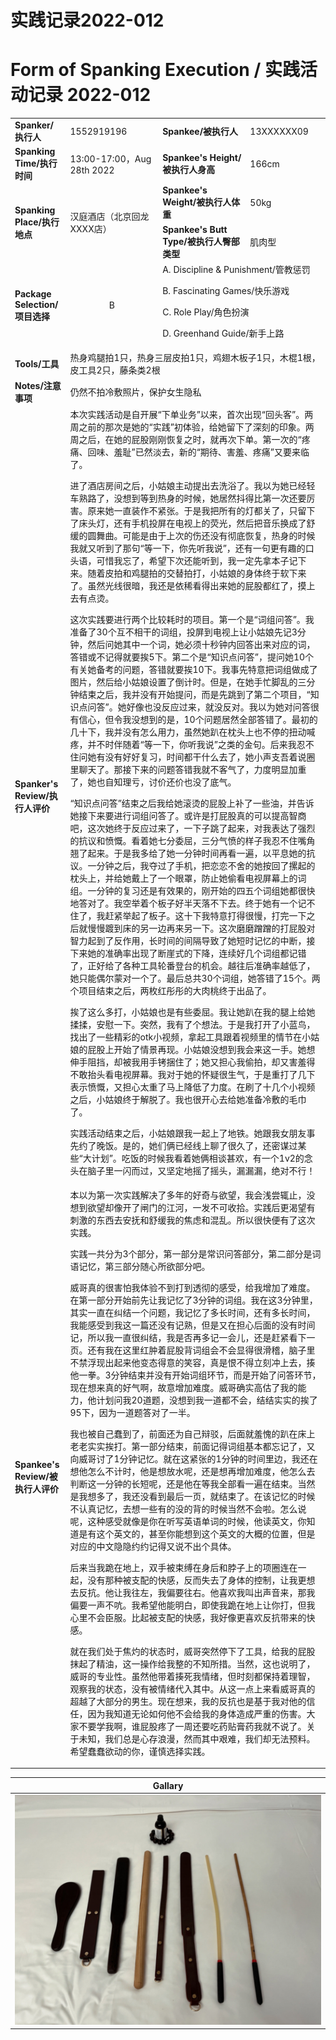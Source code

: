 # 实践记录2022-012

# Form of Spanking Execution / 实践活动记录 2022-012

<table>
   <tr>
        <td><b>Spanker/执行人</b></td>
        <td>1552919196</td>
        <td><b>Spankee/被执行人</b></td>
        <td>13XXXXXX09</td>
    </tr>
    <tr>
        <td><b>Spanking Time/执行时间</b></td>
        <td>13:00-17:00，Aug 28th 2022</td>
        <td><b>Spankee's Height/被执行人身高</b></td>
        <td>166cm</td>
    </tr>
    <tr>
        <td rowspan=2><b>Spanking Place/执行地点</b></td>
        <td rowspan=2>汉庭酒店（北京回龙XXXX店）</td>
        <td><b>Spankee's Weight/被执行人体重</b></td>
        <td>50kg</td>
    </tr> 
    <tr>
        <td><b>Spankee's Butt Type/被执行人臀部类型</b></td>
        <td>肌肉型</td>
    </tr>
    <tr>
        <td><b>Package Selection/项目选择</b></td>
        <td style="text-align: center;">B</td>
        <td colspan =2>
        A. Discipline & Punishment/管教惩罚

B. Fascinating Games/快乐游戏

C. Role Play/角色扮演

D. Greenhand Guide/新手上路
        </td>
    </tr>
    <tr>
        <td><b>Tools/工具</b></td>
        <td colspan=3>热身鸡腿拍1只，热身三层皮拍1只，鸡翅木板子1只，木棍1根，皮工具2只，藤条类2根</td>
    </tr>
    <tr>
        <td><b>Notes/注意事项</b></td>
        <td colspan=3>仍然不拍冷敷照片，保护女生隐私</td>
    </tr>
    <tr>
        <td><b>Spanker's Review/执行人评价</b></td>
        <td colspan=3>本次实践活动是自开展“下单业务”以来，首次出现“回头客”。两周之前的那次是她的“实践”初体验，给她留下了深刻的印象。两周之后，在她的屁股刚刚恢复之时，就再次下单。第一次的“疼痛、回味、羞耻”已然淡去，新的“期待、害羞、疼痛”又要来临了。

进了酒店房间之后，小姑娘主动提出去洗浴了。我以为她已经轻车熟路了，没想到等到热身的时候，她居然抖得比第一次还要厉害。原来她一直装作不紧张。于是我把所有的灯都关了，只留下了床头灯，还有手机投屏在电视上的荧光，然后把音乐换成了舒缓的圆舞曲。可能是由于上次的伤还没有彻底恢复，热身的时候我就又听到了那句“等一下，你先听我说”，还有一句更有趣的口头语，可惜我忘了，希望下次还能听到，我一定先拿本子记下来。随着皮拍和鸡腿拍的交替拍打，小姑娘的身体终于软下来了。虽然光线很暗，我还是依稀看得出来她的屁股都红了，摸上去有点烫。

这次实践要进行两个比较耗时的项目。第一个是“词组问答”。我准备了30个互不相干的词组，投屏到电视上让小姑娘先记3分钟，然后问她其中一个词，她必须十秒钟内回答出来对应的词，答错或不记得就要挨5下。第二个是“知识点问答”，提问她10个有关她备考的问题，答错就要挨10下。我事先特意把词组做成了图片，然后给小姑娘设置了倒计时。但是，在她手忙脚乱的三分钟结束之后，我并没有开始提问，而是先跳到了第二个项目，“知识点问答”。她好像也没反应过来，就没反对。我以为她对问答很有信心，但令我没想到的是，10个问题居然全部答错了。最初的几十下，我并没有怎么用力，虽然她趴在枕头上也不停的扭动喊疼，并不时伴随着“等一下，你听我说”之类的金句。后来我忍不住问她有没有好好复习，时间都干什么去了，她小声支吾着说圈里聊天了。那接下来的问题答错我就不客气了，力度明显加重了，她也自知理亏，讨价还价也没了底气。

“知识点问答”结束之后我给她滚烫的屁股上补了一些油，并告诉她接下来要进行词组问答了。或许是打屁股真的可以提高智商吧，这次她终于反应过来了，一下子跳了起来，对我表达了强烈的抗议和愤慨。看着她七分委屈，三分气愤的样子我忍不住嘴角翘了起来。于是我多给了她一分钟时间再看一遍，以平息她的抗议。一分钟之后，我夺过了手机，把恋恋不舍的她按回了摞起的枕头上，并给她戴上了一个眼罩，防止她偷看电视屏幕上的词组。一分钟的复习还是有效果的，刚开始的四五个词组她都很快地答对了。我空举着个板子好半天落不下去。终于她有一个记不住了，我赶紧举起了板子。这十下我特意打得很慢，打完一下之后就慢慢踱到床的另一边再来另一下。这次磨磨蹭蹭的打屁股对智力起到了反作用，长时间的间隔导致了她短时记忆的中断，接下来她的准确率出现了断崖式的下降，连续好几个词组都记错了，正好给了各种工具轮番登台的机会。越往后准确率越低了，她只能偶尔蒙对一个了。最后总共30个词组，她答错了15个。两个项目结束之后，两枚红彤彤的大肉桃终于出品了。

挨了这么多打，小姑娘也是有些委屈。我让她趴在我的腿上给她揉揉，安慰一下。突然，我有了个想法。于是我打开了小蓝鸟，找出了一些精彩的otk小视频，拿起工具跟着视频里的情节在小姑娘的屁股上开始了情景再现。小姑娘没想到我会来这一手。她想伸手阻挡，却被我用手铐捆住了；她又担心我偷拍，却又害羞得不敢抬头看电视屏幕。我对于她的怀疑很生气，于是重打了几下表示愤慨，又担心太重了马上降低了力度。在刷了十几个小视频之后，小姑娘终于解脱了。我也很开心去给她准备冷敷的毛巾了。

实践活动结束之后，小姑娘跟我一起上了地铁。她跟我女朋友事先约了晚饭。是的，她们俩已经线上聊了很久了，还密谋过某些“大计划”。吃饭的时候我看着她俩相谈甚欢，有一个1v2的念头在脑子里一闪而过，又坚定地摇了摇头，漏漏漏，绝对不行！
        </td>
    </tr>
    <tr>
        <td><b>Spankee's Review/被执行人评价 </b></td>
        <td colspan=3>本以为第一次实践解决了多年的好奇与欲望，我会浅尝辄止，没想到欲望却像开了闸门的江河，一发不可收拾。实践后更渴望有刺激的东西去安抚和舒缓我的焦虑和混乱。所以很快便有了这次实践。

实践一共分为3个部分，第一部分是常识问答部分，第二部分是词语记忆，第三部分随心所欲部分吧。

威哥真的很害怕我体验不到打到透彻的感受，给我增加了难度。在第一部分开始前先让我记忆了3分钟的词组。我在这3分钟里，其实一直在纠结一个问题，我记忆了多长时间，还有多长时间，我能感受到我这一篇还没有记熟，但是又在担心后面的没有时间记，所以我一直很纠结，我是否再多记一会儿，还是赶紧看下一页。还有我在这里红肿着屁股背词组会不会显得很滑稽，脑子里不禁浮现出起来他变态得意的笑容，真是恨不得立刻冲上去，揍他一拳。3分钟结束并没有开始词组环节，而是开始了问答环节，现在想来真的好气啊，故意增加难度。威哥确实高估了我的能力，他计划问我20道题，没想到我一道都不会，结结实实的挨了95下，因为一道题答对了一半。

我也被自己蠢到了，前面还为自己辩驳，后面就羞愧的趴在床上老老实实挨打。第一部分结束，前面记得词组基本都忘记了，又向威哥讨了1分钟记忆。就在这紧张的1分钟的时间里边，我还在想他怎么不计时，他是想放水呢，还是想再增加难度，他怎么去判断这一分钟的长短呢，还是他在等我全部看一遍在结束。当然是我想多了，我还没看到最后一页，就结束了。在该记忆的时候不认真记忆，去想一些有的没的背的时候当然不会啦。怎么说呢，这种感受就像是你在听写英语单词的时候，他读英文，你知道是有这个英文的，甚至你能想到这个英文的大概的位置，但是对应的中文隐隐约约记得又说不出个具体。

后来当我跪在地上，双手被束缚在身后和脖子上的项圈连在一起，没有那种被支配的快感，反而失去了身体的控制，让我更想去反抗。他让我往左，我偏要往右。他喜欢我叫出声音来，那我偏要一声不吭。我希望他能明白，即使我跪在地上让你打，但我心里不会臣服。比起被支配的快感，我好像更喜欢反抗带来的快感。

就在我们处于焦灼的状态时，威哥突然停下了工具，给我的屁股抹起了精油，这一操作给我整的不知所措。当然，这也说明了，威哥的专业性。虽然他带着揍死我情绪，但时刻都保持着理智，观察我的状态，没有被情绪代入其中。从这一点上来看威哥真的超越了大部分的男生。现在想来，我的反抗也是基于我对他的信任，因为我知道无论如何他不会给我的身体造成严重的伤害。大家不要学我啊，谁屁股疼了一周还要吃药贴膏药我就不说了。关于未知，我们总是心存浪漫，然而其中艰难，我们却无法预料。希望蠢蠢欲动的你，谨慎选择实践。</td>
    </tr>
</table>

|**Gallary**|
|---|
|![工具图](/images/tools-2022-012.jpg "工具")|

